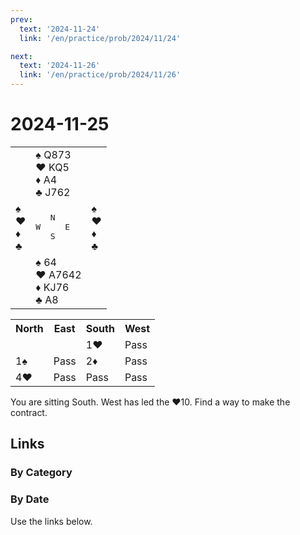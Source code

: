 ```yaml
---
prev:
  text: '2024-11-24'
  link: '/en/practice/prob/2024/11/24'

next:
  text: '2024-11-26'
  link: '/en/practice/prob/2024/11/26'
---
```


# 2024-11-25

<table class="deal">
	<tr>
		<td></td>
		<td>♠ Q873<br>♥ KQ5<br>♦ A4<br>♣ J762</td>
		<td></td>
	</tr>
	<tr>
		<td>♠ <br>♥ <br>♦ <br>♣ </td>
		<td><pre>   N<br>W     E<br>   S</pre></td>
		<td>♠ <br>♥ <br>♦ <br>♣ </td>
	</tr>
	<tr>
		<td></td>
		<td>♠ 64<br>♥ A7642<br>♦ KJ76<br>♣ A8</td>
		<td></td>
	</tr>
</table>

<table class="auction">
	<tr>
		<th>North</th>
		<th>East</th>
		<th>South</th>
		<th>West</th>
	</tr>
	<tr>
		<td></td>
		<td></td>
		<td>1♥</td>
		<td>Pass</td>
	</tr>
	<tr>
		<td>1♠</td>
		<td>Pass</td>
		<td>2♦</td>
		<td>Pass</td>
	</tr>
	<tr>
		<td>4♥</td>
		<td>Pass</td>
		<td>Pass</td>
		<td>Pass</td>
	</tr>
</table>

You are sitting South. West has led the ♥10. Find a way to make the contract.

## Links

[<Badge type="tip" text="Check Solution"/>](/en/learning/prob/2024/11/25)

### By Category

[<Badge type="tip" text="<--"/>](/en/practice/prob/2024/11/22)
[<Badge type="tip" text="Calendar"/>](/en/practice/calendar/2024/11)
[<Badge type="info" text="-->"/>](/en/practice/prob/2024/11/25#links)

### By Date

Use the links below.